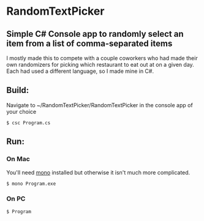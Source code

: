 # RandomTextPicker
## Simple C# Console app to randomly select an item from a list of comma-separated items

I mostly made this to compete with a couple coworkers who had made their own randomizers for picking which restaurant to eat out at on a given day. Each had used a different language, so I made mine in C#.


## Build:

Navigate to ~/RandomTextPicker/RandomTextPicker in the console app of your choice

```
$ csc Program.cs
```

## Run:
### On Mac

You'll need [mono](https://www.mono-project.com/) installed but otherwise it isn't much more complicated.

```
$ mono Program.exe
```

### On PC

```
$ Program
```
